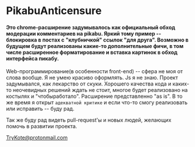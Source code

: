 # PikabuAnticensure

#### Это chrome-расширение задумывалось как официальный обход модерации комментариев на pikabu. Яркий тому пример -- блокировка в постах с "клубничкой" ссылок "для друга". Возможно в будущем будут реализованы какие-то дополнительные фичи, в том числе расширенное форматирование и вставка картинок в обход интерфейса пикабу.

Web-программирование(в особенности front-end) -- сфера не моя от слова вообще. Я не умею красиво оформлять. Js я не знаю. Проект задумывался, как лекарство от скуки. Хорошего качества кода и каких-то неочевидных решений ждать не стоит, многое будет реализовано на костылях и "чтобыработало".
Расширение представленно "as is".
В то же время я открыт `адекватной критике` и если что-то смогу реализовать или исправить -- буду рад.

Так же буду рад видеть pull-request'ы и новых людей, желающих помочь в развитии проекта.

TryKote@protonmail.com